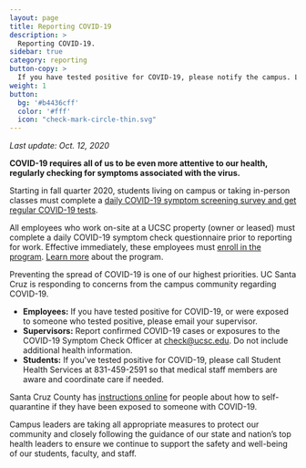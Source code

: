 ```yaml
---
layout: page
title: Reporting COVID-19
description: >
  Reporting COVID-19.  
sidebar: true
category: reporting
button-copy: >
  If you have tested positive for COVID-19, please notify the campus. Learn more.
weight: 1
button:
  bg: '#b4436cff'
  color: '#fff'
  icon: "check-mark-circle-thin.svg"
---
```

_Last update: Oct. 12, 2020_



**COVID-19 requires all of us to be even more attentive to our health, regularly checking for symptoms associated with the virus.**

Starting in fall quarter 2020, students living on campus or taking in-person classes must complete a [daily COVID-19 symptom screening survey and get regular COVID-19 tests](https://healthcenter.ucsc.edu/services/covid-19/covid19-students.html).

All employees who work on-site at a UCSC property (owner or leased) must complete a daily COVID-19 symptom check questionnaire prior to reporting for work. Effective immediately, these employees must [enroll in the program](https://ucsantacruz.co1.qualtrics.com/jfe/form/SV_007UYZZnkIAUmkR). [Learn more](https://www.ucsc.edu/coronavirus/symptom-check.html) about the program.

Preventing the spread of COVID-19 is one of our highest priorities. UC Santa Cruz is responding to concerns from the campus community regarding COVID-19.

*   **Employees:** If you have tested positive for COVID-19, or were exposed to someone who tested positive, please email your supervisor.
*   **Supervisors:** Report confirmed COVID-19 cases or exposures to the COVID-19 Symptom Check Officer at [check@ucsc.edu](mailto:check@ucsc.edu).  Do not include additional health information.
*   **Students:** If you've tested positive for COVID-19, please call Student Health Services at 831-459-2591 so that medical staff members are aware and coordinate care if needed.

Santa Cruz County has [instructions online](http://www.santacruzhealth.org/Portals/7/pdfs/coronavirus/COVID-19_Patient_Instruction_Booklet_self_quarantine_and_self_isolation.pdf?version=052520) for people about how to self-quarantine if they have been exposed to someone with COVID-19. 

Campus leaders are taking all appropriate measures to protect our community and closely following the guidance of our state and nation’s top health leaders to ensure we continue to support the safety and well-being of our students, faculty, and staff.
